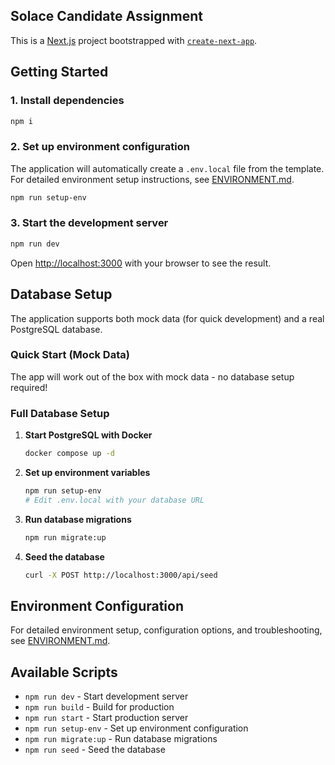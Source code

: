 ## Solace Candidate Assignment

This is a [Next.js](https://nextjs.org/) project bootstrapped with [`create-next-app`](https://github.com/vercel/next.js/tree/canary/packages/create-next-app).

## Getting Started

### 1. Install dependencies

```bash
npm i
```

### 2. Set up environment configuration

The application will automatically create a `.env.local` file from the template. For detailed environment setup instructions, see [ENVIRONMENT.md](./ENVIRONMENT.md).

```bash
npm run setup-env
```

### 3. Start the development server

```bash
npm run dev
```

Open [http://localhost:3000](http://localhost:3000) with your browser to see the result.

## Database Setup

The application supports both mock data (for quick development) and a real PostgreSQL database.

### Quick Start (Mock Data)
The app will work out of the box with mock data - no database setup required!

### Full Database Setup

1. **Start PostgreSQL with Docker**
   ```bash
   docker compose up -d
   ```

2. **Set up environment variables**
   ```bash
   npm run setup-env
   # Edit .env.local with your database URL
   ```

3. **Run database migrations**
   ```bash
   npm run migrate:up
   ```

4. **Seed the database**
   ```bash
   curl -X POST http://localhost:3000/api/seed
   ```

## Environment Configuration

For detailed environment setup, configuration options, and troubleshooting, see [ENVIRONMENT.md](./ENVIRONMENT.md).

## Available Scripts

- `npm run dev` - Start development server
- `npm run build` - Build for production
- `npm run start` - Start production server
- `npm run setup-env` - Set up environment configuration
- `npm run migrate:up` - Run database migrations
- `npm run seed` - Seed the database
